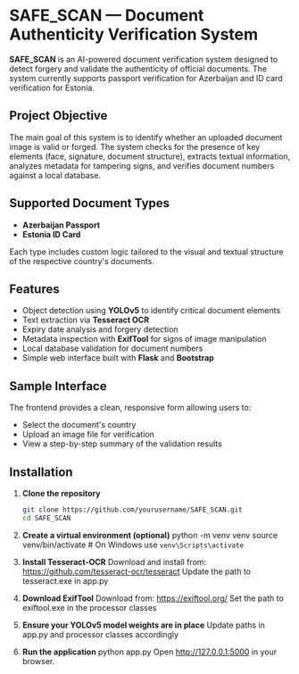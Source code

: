 # SAFE_SCAN — Document Authenticity Verification System

**SAFE_SCAN** is an AI-powered document verification system designed to detect forgery and validate the authenticity of official documents. The system currently supports passport verification for Azerbaijan and ID card verification for Estonia.

## Project Objective

The main goal of this system is to identify whether an uploaded document image is valid or forged. The system checks for the presence of key elements (face, signature, document structure), extracts textual information, analyzes metadata for tampering signs, and verifies document numbers against a local database.

## Supported Document Types

- **Azerbaijan Passport**
- **Estonia ID Card**

Each type includes custom logic tailored to the visual and textual structure of the respective country's documents.

## Features

- Object detection using **YOLOv5** to identify critical document elements
- Text extraction via **Tesseract OCR**
- Expiry date analysis and forgery detection
- Metadata inspection with **ExifTool** for signs of image manipulation
- Local database validation for document numbers
- Simple web interface built with **Flask** and **Bootstrap**

## Sample Interface

The frontend provides a clean, responsive form allowing users to:
- Select the document's country
- Upload an image file for verification
- View a step-by-step summary of the validation results

## Installation

1. **Clone the repository**
   ```bash
   git clone https://github.com/yourusername/SAFE_SCAN.git
   cd SAFE_SCAN

2. **Create a virtual environment (optional)**
python -m venv venv
source venv/bin/activate  # On Windows use `venv\Scripts\activate`

3. **Install Tesseract-OCR**
Download and install from: https://github.com/tesseract-ocr/tesseract
Update the path to tesseract.exe in app.py

4. **Download ExifTool**
Download from: https://exiftool.org/
Set the path to exiftool.exe in the processor classes

5. **Ensure your YOLOv5 model weights are in place**
Update paths in app.py and processor classes accordingly

6. **Run the application**
python app.py
Open http://127.0.0.1:5000 in your browser.
